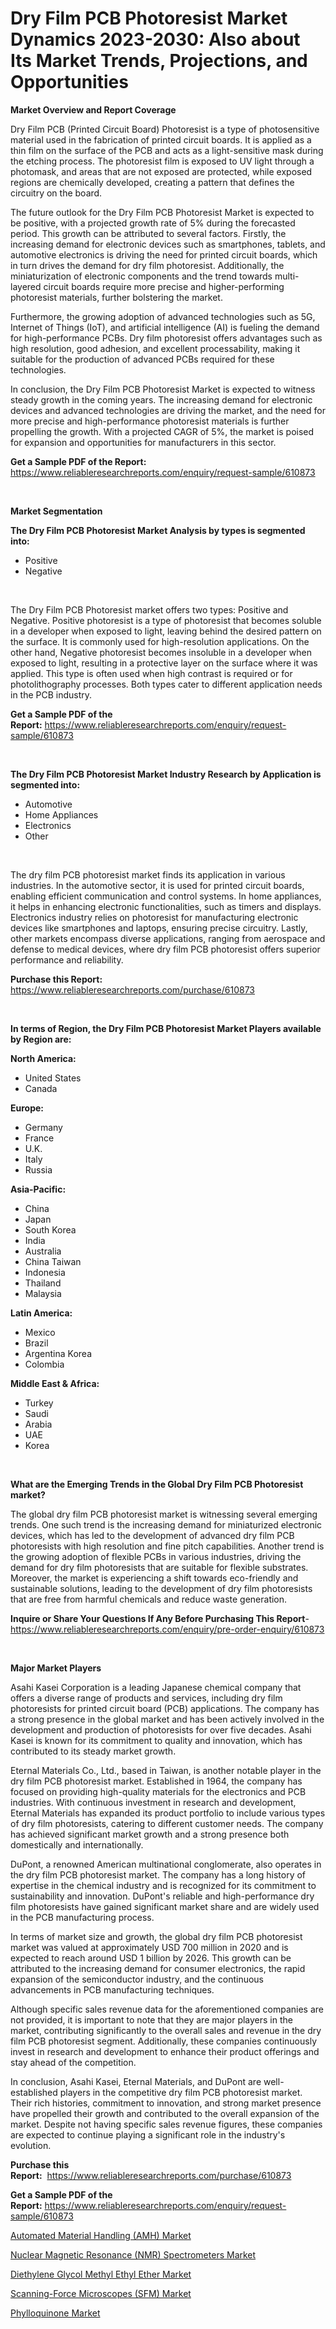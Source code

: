 <p><h1>Dry Film PCB Photoresist Market Dynamics 2023-2030: Also about Its Market Trends, Projections, and Opportunities</h1></p><p><strong>Market Overview and Report Coverage</strong></p>
<p><p>Dry Film PCB (Printed Circuit Board) Photoresist is a type of photosensitive material used in the fabrication of printed circuit boards. It is applied as a thin film on the surface of the PCB and acts as a light-sensitive mask during the etching process. The photoresist film is exposed to UV light through a photomask, and areas that are not exposed are protected, while exposed regions are chemically developed, creating a pattern that defines the circuitry on the board.</p><p>The future outlook for the Dry Film PCB Photoresist Market is expected to be positive, with a projected growth rate of 5% during the forecasted period. This growth can be attributed to several factors. Firstly, the increasing demand for electronic devices such as smartphones, tablets, and automotive electronics is driving the need for printed circuit boards, which in turn drives the demand for dry film photoresist. Additionally, the miniaturization of electronic components and the trend towards multi-layered circuit boards require more precise and higher-performing photoresist materials, further bolstering the market.</p><p>Furthermore, the growing adoption of advanced technologies such as 5G, Internet of Things (IoT), and artificial intelligence (AI) is fueling the demand for high-performance PCBs. Dry film photoresist offers advantages such as high resolution, good adhesion, and excellent processability, making it suitable for the production of advanced PCBs required for these technologies.</p><p>In conclusion, the Dry Film PCB Photoresist Market is expected to witness steady growth in the coming years. The increasing demand for electronic devices and advanced technologies are driving the market, and the need for more precise and high-performance photoresist materials is further propelling the growth. With a projected CAGR of 5%, the market is poised for expansion and opportunities for manufacturers in this sector.</p></p>
<p><strong>Get a Sample PDF of the Report:</strong> <a href="https://www.reliableresearchreports.com/enquiry/request-sample/610873">https://www.reliableresearchreports.com/enquiry/request-sample/610873</a></p>
<p>&nbsp;</p>
<p><strong>Market Segmentation</strong></p>
<p><strong>The Dry Film PCB Photoresist Market Analysis by types is segmented into:</strong></p>
<p><ul><li>Positive</li><li>Negative</li></ul></p>
<p>&nbsp;</p>
<p><p>The Dry Film PCB Photoresist market offers two types: Positive and Negative. Positive photoresist is a type of photoresist that becomes soluble in a developer when exposed to light, leaving behind the desired pattern on the surface. It is commonly used for high-resolution applications. On the other hand, Negative photoresist becomes insoluble in a developer when exposed to light, resulting in a protective layer on the surface where it was applied. This type is often used when high contrast is required or for photolithography processes. Both types cater to different application needs in the PCB industry.</p></p>
<p><strong>Get a Sample PDF of the Report:</strong>&nbsp;<a href="https://www.reliableresearchreports.com/enquiry/request-sample/610873">https://www.reliableresearchreports.com/enquiry/request-sample/610873</a></p>
<p>&nbsp;</p>
<p><strong>The Dry Film PCB Photoresist Market Industry Research by Application is segmented into:</strong></p>
<p><ul><li>Automotive</li><li>Home Appliances</li><li>Electronics</li><li>Other</li></ul></p>
<p>&nbsp;</p>
<p><p>The dry film PCB photoresist market finds its application in various industries. In the automotive sector, it is used for printed circuit boards, enabling efficient communication and control systems. In home appliances, it helps in enhancing electronic functionalities, such as timers and displays. Electronics industry relies on photoresist for manufacturing electronic devices like smartphones and laptops, ensuring precise circuitry. Lastly, other markets encompass diverse applications, ranging from aerospace and defense to medical devices, where dry film PCB photoresist offers superior performance and reliability.</p></p>
<p><strong>Purchase this Report:</strong>&nbsp; <a href="https://www.reliableresearchreports.com/purchase/610873">https://www.reliableresearchreports.com/purchase/610873</a></p>
<p>&nbsp;</p>
<p><strong>In terms of Region, the Dry Film PCB Photoresist Market Players available by Region are:</strong></p>
<p>
    <p> <strong> North America: </strong>
        <ul>
            <li>United States</li>
            <li>Canada</li>
        </ul>
        </p> 
    <p> <strong> Europe: </strong>
        <ul>
            <li>Germany</li>
            <li>France</li>
            <li>U.K.</li>
            <li>Italy</li>
            <li>Russia</li>
        </ul>
        </p> 
    <p> <strong> Asia-Pacific: </strong>
        <ul>
            <li>China</li>
            <li>Japan</li>
            <li>South Korea</li>
            <li>India</li>
            <li>Australia</li>
            <li>China Taiwan</li>
            <li>Indonesia</li>
            <li>Thailand</li>
            <li>Malaysia</li>
        </ul>
        </p> 
    <p> <strong> Latin America: </strong>
        <ul>
            <li>Mexico</li>
            <li>Brazil</li>
            <li>Argentina Korea</li>
            <li>Colombia</li>
        </ul>
        </p> 
    <p> <strong> Middle East & Africa: </strong>
        <ul>
            <li>Turkey</li>
            <li>Saudi</li>
            <li>Arabia</li>
            <li>UAE</li>
            <li>Korea</li>
        </ul>
    </p>
    </p>
<p>&nbsp;</p>
<p><strong>What are the Emerging Trends in the Global Dry Film PCB Photoresist market?</strong></p>
<p><p>The global dry film PCB photoresist market is witnessing several emerging trends. One such trend is the increasing demand for miniaturized electronic devices, which has led to the development of advanced dry film PCB photoresists with high resolution and fine pitch capabilities. Another trend is the growing adoption of flexible PCBs in various industries, driving the demand for dry film photoresists that are suitable for flexible substrates. Moreover, the market is experiencing a shift towards eco-friendly and sustainable solutions, leading to the development of dry film photoresists that are free from harmful chemicals and reduce waste generation.</p></p>
<p><strong>Inquire or Share Your Questions If Any Before Purchasing This Report</strong>- <a href="https://www.reliableresearchreports.com/enquiry/pre-order-enquiry/610873">https://www.reliableresearchreports.com/enquiry/pre-order-enquiry/610873</a></p>
<p>&nbsp;</p>
<p><strong>Major Market Players</strong></p>
<p><p>Asahi Kasei Corporation is a leading Japanese chemical company that offers a diverse range of products and services, including dry film photoresists for printed circuit board (PCB) applications. The company has a strong presence in the global market and has been actively involved in the development and production of photoresists for over five decades. Asahi Kasei is known for its commitment to quality and innovation, which has contributed to its steady market growth.</p><p>Eternal Materials Co., Ltd., based in Taiwan, is another notable player in the dry film PCB photoresist market. Established in 1964, the company has focused on providing high-quality materials for the electronics and PCB industries. With continuous investment in research and development, Eternal Materials has expanded its product portfolio to include various types of dry film photoresists, catering to different customer needs. The company has achieved significant market growth and a strong presence both domestically and internationally.</p><p>DuPont, a renowned American multinational conglomerate, also operates in the dry film PCB photoresist market. The company has a long history of expertise in the chemical industry and is recognized for its commitment to sustainability and innovation. DuPont's reliable and high-performance dry film photoresists have gained significant market share and are widely used in the PCB manufacturing process.</p><p>In terms of market size and growth, the global dry film PCB photoresist market was valued at approximately USD 700 million in 2020 and is expected to reach around USD 1 billion by 2026. This growth can be attributed to the increasing demand for consumer electronics, the rapid expansion of the semiconductor industry, and the continuous advancements in PCB manufacturing techniques.</p><p>Although specific sales revenue data for the aforementioned companies are not provided, it is important to note that they are major players in the market, contributing significantly to the overall sales and revenue in the dry film PCB photoresist segment. Additionally, these companies continuously invest in research and development to enhance their product offerings and stay ahead of the competition.</p><p>In conclusion, Asahi Kasei, Eternal Materials, and DuPont are well-established players in the competitive dry film PCB photoresist market. Their rich histories, commitment to innovation, and strong market presence have propelled their growth and contributed to the overall expansion of the market. Despite not having specific sales revenue figures, these companies are expected to continue playing a significant role in the industry's evolution.</p></p>
<p><strong>Purchase this Report:</strong>&nbsp;&nbsp;<a href="https://www.reliableresearchreports.com/purchase/610873">https://www.reliableresearchreports.com/purchase/610873</a></p>
<p></p>
<p><strong>Get a Sample PDF of the Report:</strong>&nbsp;<a href="https://www.reliableresearchreports.com/enquiry/request-sample/610873">https://www.reliableresearchreports.com/enquiry/request-sample/610873</a></p>
<p><p><a href="https://www.linkedin.com/pulse/automated-material-handling-amh-market-insights-players-forecast-5ssde/">Automated Material Handling (AMH) Market</a></p><p><a href="https://www.linkedin.com/pulse/nuclear-magnetic-resonance-nmr-spectrometers-market-share-amp-6i1ye/">Nuclear Magnetic Resonance (NMR) Spectrometers Market</a></p><p><a href="https://medium.com/@amayabeahan/diethylene-glycol-methyl-ethyl-ether-market-size-growth-forecast-2023-2030-dbe7099d477f">Diethylene Glycol Methyl Ethyl Ether Market</a></p><p><a href="https://www.linkedin.com/pulse/scanning-force-microscopes-sfm-market-size-growth-forecast-yztge/">Scanning-Force Microscopes (SFM) Market</a></p><p><a href="https://medium.com/@walterkutch/phylloquinone-market-size-growth-forecast-2023-2030-0ada567ffe67">Phylloquinone Market</a></p></p>